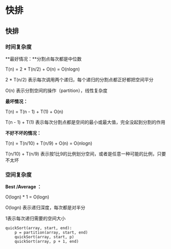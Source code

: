 # 快排

## 快排

### 时间复杂度

**最好情况：**分割点每次都是中位数 

T\(n\) = 2 \* T\(n/2\) + O\(n\) = O\(nlogn\)

2 \* T\(n/2\)  表示每次调用两个递归，每个递归的分割点都正好都把空间平分

O\(n\) 表示分割空间的操作（partition），线性复杂度

**最坏情况：**

T\(n\)  = T\(n - 1\) + T\(1\) + O\(n\)

T\(n - 1\) + T\(1\) 表示每次分割点都是空间的最小或最大值，完全没起到分割的作用

**不好不坏的情况：**

T\(n\) = T\(n/10\) + T\(n/9\) + O\(n\) = O\(nlogn\)

T\(n/10\) + T\(n/9\)  表示按1比9的比例划分空间，或者是任意一种可能的比例，只要不太坏



### 空间复杂度

**Best /Average ：**

O\(logn\) \* 1 = O\(logn\)

O\(logn\) 表示递归深度，每次都是对半分

1表示每次递归需要的空间大小

```text
quickSort(array, start, end):
    p = partition(array, start, end)
    quickSort(array, start, p)
    quickSort(array, p + 1, end)
```







